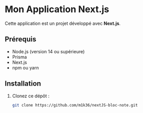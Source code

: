 # Mon Application Next.js

Cette application est un projet développé avec **Next.js**.

## Prérequis

- Node.js (version 14 ou supérieure)
- Prisma
- Next.js
- npm ou yarn

## Installation

1. Clonez ce dépôt :
   ```bash
   git clone https://github.com/m1k36/nextJS-bloc-note.git
